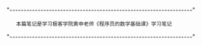 "-----------------------------------------------------------------"

       本篇笔记是学习极客学院黄申老师《程序员的数学基础课》学习笔记
        
"-----------------------------------------------------------------"